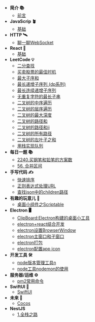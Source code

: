 - **简介 📚**
  - [前言](README.md)
- **JavaScrip 🪴**
  - [基础](javaScript/index.md)
- **HTTP 🛰**
  - [聊一聊WebSocket](http/WebSocket.md)
- **React 🔆**
  - [基础](react/react.md)
-  **LeetCode 💡**
   -  [二分查找](leetcode/binary-search.md)
   - [买卖股票的最佳时机](leetcode/stock.md)
   - [最大子序和](leetCode/maximum-subarray.md)
   - [最长递增子序列 (dp系列)](leetCode/longest-increasing-subsequence.md)
   - [最长连续递增子序列](leetCode/最长连续递增序列.md)
   - [无重复字符的最长子串](leetCode/longest-substring-without-repeating-characters.md)
   - [二叉树的中序遍历](leetcode/binary-tree-inorder-traversal.md)
   - [二叉树的层序遍历](leetcode/binary-tree-level-order-traversal.md)
   - [二叉树的最大深度](leetCode/maximum-depth.md)
   - [二叉树的路径和](leetCode/path-sum.md)
   - [二叉树的路径和ii](leetCode/%E8%B7%AF%E5%BE%84%E6%80%BB%E5%92%8C2.md)
   - [二叉树的所有路径](leetCode/二叉树的所有路径.md)
   - [二叉树的左叶子之和](leetCode/左叶子之和.md)
   - [用栈实现队列](leetCode/stack-queue.md)
-  **每日一题 📚**
   - [2240.买钢笔和铅笔的方案数](dayByDay/2240.%20买钢笔和铅笔的方案数.md)
   - [56. 合并区间](dayByDay/56.%20合并区间.md)
- **手写代码 ✍️**
  - [快速排序](write/quickSort.md)
  - [正则表达式处理URL](write/url.md)
  - [查找json中的children路径](write/json-children.md)
-  **有趣的玩意儿 🥳**
   - [桌面小组件之Scriptable](interesting/scriptable.md)
-  **Electron 🖥**
   - [ClipBoard:Electron构建的桌面小工具](electron/app.md)
   - [electron+react结合开发](electron/rlectron_react.md)
   - [electron设置BrowserWindow](electron/browserWindow.md)
   - [electron主窗口和子窗口](electron/mainLogic.md)
   - [electron打包](electron/package.md)
   - [electron配置app icon](electron/icon.md)
-  **开发工具 🛠**
   - [node版本管理工具n](devTool/n.md)
   - [node工具nodemon的使用](devTool/nodemon.md)
- **服务器/运维 ⚙️**
  - [pm2常用命令](server/pm2.md)
- **SwiftUI 📱**
  - [SwiftUI](xcode/swiftui.md)
- **未来 🔮**
  - [Cocos](future/Cocos.md)
- **NestJS**
  - [1.全栈之路](NestJS/01.全栈之路.md)


